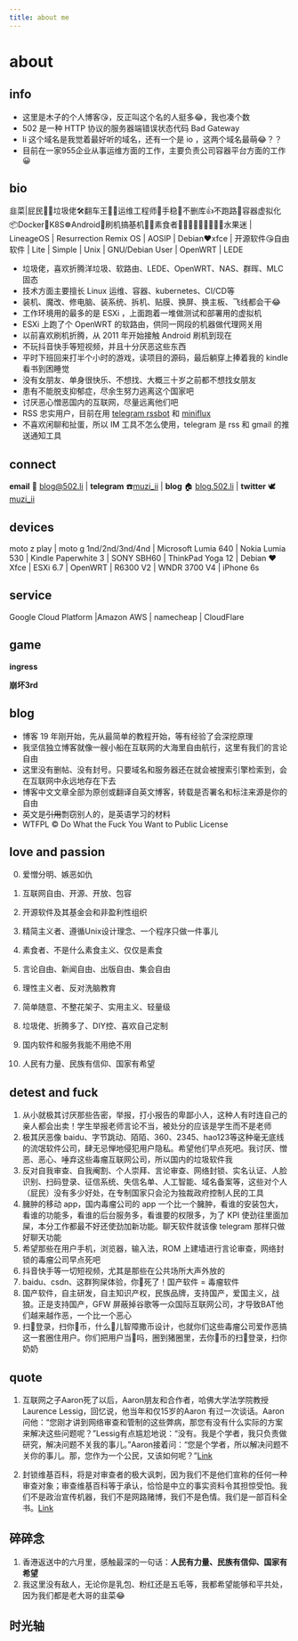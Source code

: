 ```yaml
---
title: about me
---
```


# about

## info

- 这里是木子的个人博客😘，反正叫这个名的人挺多😂，我也凑个数
- 502 是一种 HTTP 协议的服务器端错误状态代码 Bad Gateway
- li 这个域名是我觉着最好听的域名，还有一个是 io ，这两个域名最萌😂？？
- 目前在一家955企业从事运维方面的工作，主要负责公司容器平台方面的工作😀

## bio

韭菜|屁民🤦‍♂️垃圾佬🛠️翻车王🚐😫运维工程师🔧手稳💪不删库👍不跑路🏃容器虚拟化📦Docker🐳K8S☸️Android📳刷机搞~~基~~机📱📲素食者🍇🍈🍉🍊🍋🍌🍍🍎🍏水果迷 | LineageOS | Resurrection Remix OS | AOSIP | Debian❤xfce | 开源软件😘自由软件 | Lite | Simple | Unix | GNU/Debian User | OpenWRT | LEDE

- 垃圾佬，喜欢折腾洋垃圾、软路由、LEDE、OpenWRT、NAS、群晖、MLC 固态
- 技术方面主要擅长 Linux 运维、容器、kubernetes、CI/CD等
- 装机、魔改、修电脑、装系统、拆机、贴膜、换屏、换主板、飞线都会干😂
- 工作环境用的最多的是 ESXi ，上面跑着一堆做测试和部署用的虚拟机
- ESXi 上跑了个 OpenWRT 的软路由，供同一网段的机器做代理网关用
- 以前喜欢刷机折腾，从 2011 年开始接触 Android 刷机到现在
- 不玩抖音快手等短视频，并且十分厌恶这些东西
- 平时下班回来打半个小时的游戏，读项目的源码，最后躺穿上捧着我的 kindle 看书到困睡觉
- 没有女朋友、单身很快乐、不想找、大概三十岁之前都不想找女朋友
- 患有不能脱支抑郁症，尽余生努力逃离这个国家吧
- 讨厌恶心憎恶国内的互联网，尽量远离他们吧
- RSS 忠实用户，目前在用 [telegram rssbot](https://github.com/iovxw/rssbot) 和 [miniflux](https://github.com/miniflux/miniflux) 
- 不喜欢闲聊和扯蛋，所以 IM 工具不怎么使用，telegram 是 rss 和 gmail 的推送通知工具

## connect

**email** 📧 [blog@502.li](mailto:blog#502.li)  |  **telegram** ☎️[muzi_ii](https://telegram.me/muzi_li)  |  **blog** 🏠 [blog.502.li](https://blog.502.li) | **twitter** 🕊[muzi_ii](https://twitter.com/muzi_ii)

## devices

moto z play | moto g 1nd/2nd/3nd/4nd | Microsoft Lumia 640 | Nokia Lumia 530 | Kindle Paperwhite 3 | SONY SBH60 | ThinkPad Yoga 12 | Debian ♥ Xfce | ESXi 6.7 | OpenWRT | R6300 V2 | WNDR 3700 V4 | iPhone 6s 

## service

Google Cloud Platform‎ |Amazon AWS | namecheap | CloudFlare

## game

**ingress**

**崩坏3rd** 

## blog

- 博客 19 年刚开始，先从最简单的教程开始，等有经验了会深挖原理
- 我坚信独立博客就像一艘小船在互联网的大海里自由航行，这里有我们的言论自由
- 这里没有删帖、没有封号。只要域名和服务器还在就会被搜索引擎检索到，会在互联网中永远地存在下去
- 博客中文文章全部为原创或翻译自英文博客，转载是否署名和标注来源是你的自由
- 英文是~~引用~~剽窃别人的，是英语学习的材料
- WTFPL © Do What the Fuck You Want to Public License

## love and passion

0. 爱憎分明、嫉恶如仇

1. 互联网自由、开源、开放、包容
2. 开源软件及其基金会和非盈利性组织
3. 精简主义者、遵循Unix设计理念、一个程序只做一件事儿
4. 素食者、不是什么素食主义、仅仅是素食
5. 言论自由、新闻自由、出版自由、集会自由
6. 理性主义者、反对洗脑教育
7. 简单随意、不整花架子、实用主义、轻量级
8. 垃圾佬、折腾多了、DIY控、喜欢自己定制
9. 国内软件和服务我能不用绝不用
10. 人民有力量、民族有信仰、国家有希望

## detest and fuck

1. 从小就极其讨厌那些告密，举报，打小报告的卑鄙小人，这种人有时连自己的亲人都会出卖！学生举报老师言论不当，被处分的应该是学生而不是老师
2. 极其厌恶像 baidu、字节跳动、陌陌、360、2345、hao123等这种毫无底线的流氓软件公司，肆无忌惮地侵犯用户隐私。希望他们早点死吧。我讨厌、憎恶、恶心、唾弃这些毒瘤互联网公司，所以国内的垃圾软件我
3. 反对自我审查、自我阉割、个人崇拜、言论审查、网络封锁、实名认证、人脸识别、扫码登录、征信系统、失信名单、人工智能、域名备案等，这些对个人（屁民）没有多少好处，在专制国家只会沦为独裁政府控制人民的工具
4. 臃肿的移动 app，国内毒瘤公司的 app 一个比一个臃肿，看谁的安装包大，看谁的功能多，看谁的后台服务多，看谁要的权限多，为了 KPI 使劲往里面加屎，本分工作都最不好还使劲加新功能。聊天软件就该像 telegram 那样只做好聊天功能
5. 希望那些在用户手机，浏览器，输入法，ROM 上建墙进行言论审查，网络封锁的毒瘤公司早点死吧
6. 抖音快手等一切短视频，尤其是那些在公共场所大声外放的
7. baidu、csdn、这群狗屎体验，你🐎死了！国产软件 = 毒瘤软件
8. 国产软件，自主研发，自主知识产权，民族品牌，支持国产，爱国主义，战狼。正是支持国产，GFW 屏蔽掉谷歌等一众国际互联网公司，才导致BAT他们越来越作恶，一个比一个恶心
9. 扫🐴登录，扫你🐴币，什么🐔儿智障撒币设计，也就你们这些毒瘤公司爱作恶搞这一套圈住用户。你们把用户当🐷吗，圈到猪圈里，去你🐴币的扫🐴登录，扫你奶奶

## quote

1. 互联网之子Aaron死了以后，Aaron朋友和合作者，哈佛大学法学院教授Laurence Lessig，回忆说，他当年和仅15岁的Aaron 有过一次谈话。Aaron问他：“您刚才讲到网络审查和管制的这些弊病，那您有没有什么实际的方案来解决这些问题呢？”Lessig有点尴尬地说：“没有。我是个学者，我只负责做研究，解决问题不关我的事儿。”Aaron接着问：“您是个学者，所以解决问题不关你的事儿。那，您作为一个公民，又该如何呢？”[Link](https://coolshell.cn/articles/11928.html)

2. 封锁维基百科，将是对审查者的极大讽刺，因为我们不是他们宣称的任何一种审查对象；审查维基百科等于承认，恰恰是中立的事实资料令其担惊受怕。我们不是政治宣传机器，我们不是网路赌博，我们不是色情。我们是一部百科全书。[Link](https://zh.wikipedia.org/wiki/%E4%B8%AD%E5%9B%BD%E5%A4%A7%E9%99%86%E5%AF%B9%E7%BB%B4%E5%9F%BA%E5%AA%92%E4%BD%93%E7%9A%84%E5%B0%81%E9%94%81#%E5%90%89%E7%B1%B3%C2%B7%E5%A8%81%E7%88%BE%E5%A3%AB)

## 碎碎念

1. 香港返送中的六月里，感触最深的一句话：**人民有力量、民族有信仰、国家有希望**
2. 我这里没有敌人，无论你是乳包、粉红还是五毛等，我都希望能够和平共处，因为我们都是老大哥的韭菜😂

## 时光轴